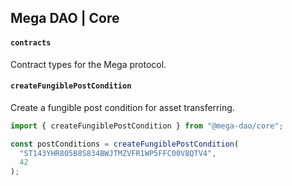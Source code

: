 ## Mega DAO | Core

#### `contracts`

Contract types for the Mega protocol.

#### `createFungiblePostCondition`

Create a fungible post condition for asset transferring.

```typescript
import { createFungiblePostCondition } from "@mega-dao/core";

const postConditions = createFungiblePostCondition(
  "ST143YHR805B8S834BWJTMZVFR1WP5FFC00V8QTV4",
  42
);
```
